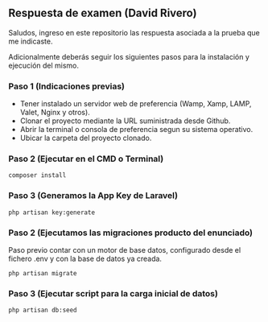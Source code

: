 ## Respuesta de examen (David Rivero)

Saludos, ingreso en este repositorio las respuesta asociada a la prueba que me indicaste.

Adicionalmente deberás seguir los siguientes pasos para la instalación y ejecución del mismo.


### Paso 1 (Indicaciones previas)
* Tener instalado un servidor web de preferencia (Wamp, Xamp, LAMP, Valet, Nginx y otros).
* Clonar el proyecto mediante la URL suministrada desde Github.
* Abrir la terminal o consola de preferencia segun su sistema operativo.
* Ubicar la carpeta del proyecto clonado.

### Paso 2 (Ejecutar en el CMD o Terminal)
```
composer install
```

### Paso 3 (Generamos la App Key de Laravel)
```
php artisan key:generate
```

### Paso 2 (Ejecutamos las migraciones producto del enunciado)

Paso previo contar con un motor de base datos, configurado desde el fichero .env y con la base de datos ya creada.
```
php artisan migrate
```

### Paso 3 (Ejecutar script para la carga inicial de datos)
```
php artisan db:seed
```

